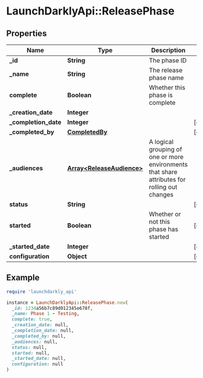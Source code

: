 # LaunchDarklyApi::ReleasePhase

## Properties

| Name | Type | Description | Notes |
| ---- | ---- | ----------- | ----- |
| **_id** | **String** | The phase ID |  |
| **_name** | **String** | The release phase name |  |
| **complete** | **Boolean** | Whether this phase is complete |  |
| **_creation_date** | **Integer** |  |  |
| **_completion_date** | **Integer** |  | [optional] |
| **_completed_by** | [**CompletedBy**](CompletedBy.md) |  | [optional] |
| **_audiences** | [**Array&lt;ReleaseAudience&gt;**](ReleaseAudience.md) | A logical grouping of one or more environments that share attributes for rolling out changes |  |
| **status** | **String** |  | [optional] |
| **started** | **Boolean** | Whether or not this phase has started | [optional] |
| **_started_date** | **Integer** |  | [optional] |
| **configuration** | **Object** |  | [optional] |

## Example

```ruby
require 'launchdarkly_api'

instance = LaunchDarklyApi::ReleasePhase.new(
  _id: 1234a56b7c89d012345e678f,
  _name: Phase 1 - Testing,
  complete: true,
  _creation_date: null,
  _completion_date: null,
  _completed_by: null,
  _audiences: null,
  status: null,
  started: null,
  _started_date: null,
  configuration: null
)
```

